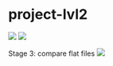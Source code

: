 # project-lvl2
<a href="https://codeclimate.com/github/Enigmadie/frontend-project-lvl2/maintainability"><img src="https://api.codeclimate.com/v1/badges/9bdaded8ccf6b3a91334/maintainability" /></a>
<a href="https://travis-ci.org/Enigmadie/frontend-project-lvl2"><img src="https://travis-ci.org/Enigmadie/frontend-project-lvl2.svg?branch=master" /></a>

Stage 3: compare flat files
<a href="https://asciinema.org/a/EGDHm03ndDehLTiOn3oZGoSZM" target="_blank"><img src="https://asciinema.org/a/EGDHm03ndDehLTiOn3oZGoSZM.svg" /></a>
